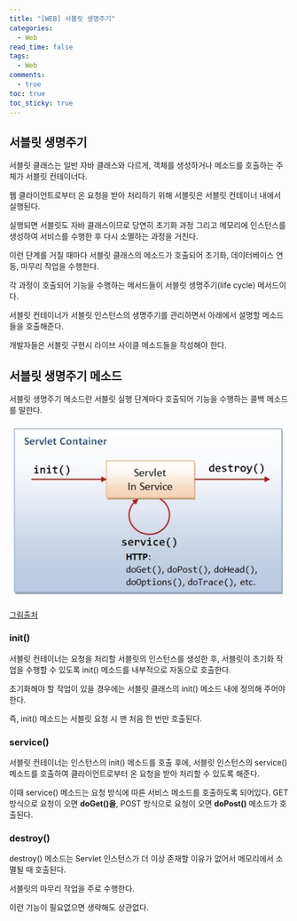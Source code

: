 ```yaml
---
title: "[WEB] 서블릿 생명주기"
categories:
  - Web
read_time: false
tags:
  - Web
comments:
  - true
toc: true
toc_sticky: true
---
```

## 서블릿 생명주기
서블릿 클래스는 일반 자바 클래스와 다르게, 객체를 생성하거나 메소드를 호출하는 주체가 서블릿 컨테이너다.

웹 클라이언트로부터 온 요청을 받아 처리하기 위해 서블릿은 서블릿 컨테이너 내에서 실행된다.

실행되면 서블릿도 자바 클래스이므로 당연히 초기화 과정 그리고 메모리에 인스턴스를 생성하여 서비스를 수행한 후 다시 소멸하는 과정을 거친다.

이런 단계를 거칠 때마다 서블릿 클래스의 메소드가 호출되어 초기화, 데이터베이스 연동, 마무리 작업을 수행한다. 

각 과정이 호출되어 기능을 수행하는 메서드들이 서블릿 생명주기(life cycle) 메서드이다.

서블릿 컨테이너가 서블릿 인스턴스의 생명주기를 관리하면서 아래에서 설명할 메소드들을 호출해준다.

개발자들은 서블릿 구현시 라이브 사이클 메소드들을 작성해야 한다.

## 서블릿 생명주기 메소드

서블릿 생명주기 메소드란 서블릿 실행 단계마다 호출되어 기능을 수행하는 콜백 메소드를 말한다.

![](/assets/img/Web/20200420_2.png)

[그림출처](https://shlee0882.tistory.com/192)


### init()
서블릿 컨테이너는 요청을 처리할 서블릿의 인스턴스를 생성한 후, 서블릿이 초기화 작업을 수행할 수 있도록 init() 메소드를 내부적으로 자동으로 호출한다.

초기화해야 할 작업이 있을 경우에는 서블릿 클래스의 init() 메소드 내에 정의해 주어야 한다.

즉, init() 메소드는 서블릿 요청 시 맨 처음 한 번만 호출된다.

### service()
서블릿 컨테이너는 인스턴스의 init() 메소드를 호출 후에, 서블릿 인스턴스의 service() 메소드를 호출하여 클라이언트로부터 온 요청을 받아 처리할 수 있도록 해준다.

이때 service() 메소드는 요청 방식에 따른 서비스 메소드를 호출하도록 되어있다. GET방식으로 요청이 오면 __doGet()을__, POST 방식으로 요청이 오면 __doPost()__ 메소드가 호출된다. 

### destroy()
destroy() 메소드는 Servlet 인스턴스가 더 이상 존재할 이유가 없어서 메모리에서 소멸될 때 호출된다.

서블릿의 마무리 작업을 주로 수행한다.

이런 기능이 필요없으면 생략해도 상관없다.

